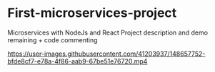 # First-microservices-project
Microservices with NodeJs and React 
Project description and demo remaining + code commenting



https://user-images.githubusercontent.com/41203937/148657752-bfde8cf7-e78a-4f86-aab9-67be51e76720.mp4




